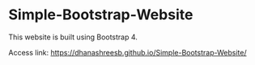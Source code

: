 # Simple-Bootstrap-Website

This website is built using Bootstrap 4.

Access link:
https://dhanashreesb.github.io/Simple-Bootstrap-Website/
